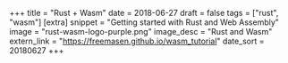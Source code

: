+++
title = "Rust + Wasm"
date = 2018-06-27
draft = false
tags = ["rust", "wasm"]
[extra]
snippet = "Getting started with Rust and Web Assembly"
image = "rust-wasm-logo-purple.png"
image_desc = "Rust and Wasm"
extern_link = "https://freemasen.github.io/wasm_tutorial"
date_sort = 20180627
+++